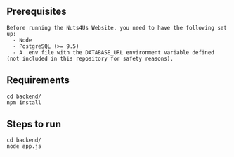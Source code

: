 ## Prerequisites
```
Before running the Nuts4Us Website, you need to have the following set up:
  - Node
  - PostgreSQL (>= 9.5)
  - A .env file with the DATABASE_URL environment variable defined (not included in this repository for safety reasons).
```

## Requirements
```
cd backend/
npm install
```

## Steps to run
```
cd backend/
node app.js
```

